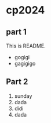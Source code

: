 # cp2024

## part 1
This is README.
- gogigi
- gagigigo

## Part 2
1. sunday
1. dada
1. didi
1. dada
